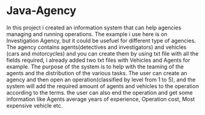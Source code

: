 # Java-Agency
In this project i created an information system that can help agencies managing and running operations.
The example i use here is on Investigation Agency, but it could be usefuel for different type of agencies.
The agency contains agents(detectives and investigators) and vehicles (cars and motorcycles) and you can create them by using txt file with all the fields required, i already added two txt files with Vehicles and Agents for example.
The purpose of the system is to help with the teaming of the agents and the distribution of the various tasks.
The user can create an agency and then open an operation(classified by level from 1 to 5), and the system will add the required amount of agents and vehicles to the operation according to the terms.
the user can also end the operation and get some information like Agents average years of experience, Operation cost, Most expensive vehicle etc.
